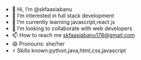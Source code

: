 - 👋 Hi, I’m @skfaasiabanu
- 👀 I’m interested in full stack development
- 🌱 I’m currently learning javascript,react js
- 💞️ I’m looking to collaborate with web developers
- 📫 How to reach me skfaasiabanu178@gmail.com
- 😄 Pronouns: she/her
- ⚡ Skills known:python,java,html,css,javascript

<!---
skfaasiabanu/skfaasiabanu is a ✨ special ✨ repository because its `README.md` (this file) appears on your GitHub profile.
You can click the Preview link to take a look at your changes.
--->
